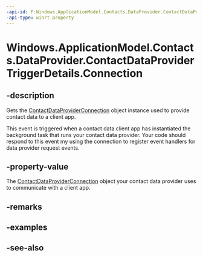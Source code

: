----api-id: P:Windows.ApplicationModel.Contacts.DataProvider.ContactDataProviderTriggerDetails.Connection
-api-type: winrt property
---<!-- Property syntaxpublic Windows.ApplicationModel.Contacts.DataProvider.ContactDataProviderConnection Connection { get; }--># Windows.ApplicationModel.Contacts.DataProvider.ContactDataProviderTriggerDetails.Connection## -descriptionGets the [ContactDataProviderConnection](contactdataproviderconnection.md) object instance used to provide contact data to a client app.This event is triggered when a contact data client app has instantiated the background task that runs your contact data provider. Your code should respond to this event my using the connection to register event handlers for data provider request events.## -property-valueThe [ContactDataProviderConnection](contactdataproviderconnection.md) object your contact data provider uses to communicate with a client app.## -remarks## -examples## -see-also